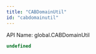 ```yaml
---
title: "CABDomainUtil"
id: "cabdomainutil"
---
```


API Name: global.CABDomainUtil

```js
undefined
```